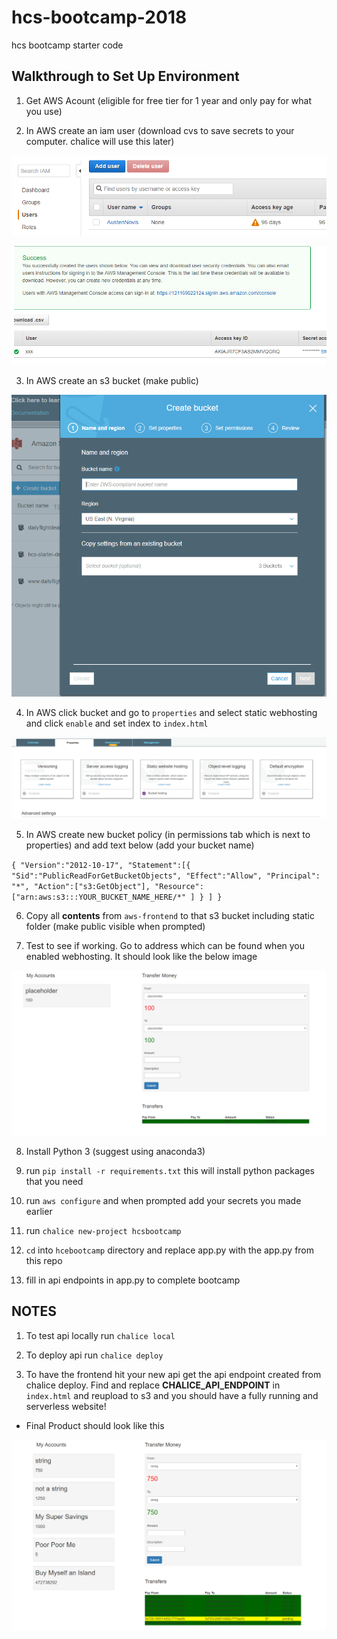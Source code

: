# hcs-bootcamp-2018
hcs bootcamp starter code


## Walkthrough to Set Up Environment

1. Get AWS Acount (eligible for free tier for 1 year and only pay for what you use) 

2. In AWS create an iam user (download cvs to save secrets to your computer. chalice will use this later)

![Alt text](/images/adduser.PNG)

![Alt text](/images/secrets.PNG)

3. In AWS create an s3 bucket (make public)

![Alt text](/images/createbucket.PNG)

4. In AWS click bucket and go to `properties` and select static webhosting and click `enable` and set index to `index.html`

![Alt text](/images/webhosting.PNG)

5. In AWS create new bucket policy (in permissions tab which is next to properties) and add text below (add your bucket name)

`{
    "Version":"2012-10-17",
    "Statement":[{
  	"Sid":"PublicReadForGetBucketObjects",
          "Effect":"Allow",
  	  "Principal": "*",
        "Action":["s3:GetObject"],
        "Resource":["arn:aws:s3:::YOUR_BUCKET_NAME_HERE/*"
        ]
      }
    ]
  }`

6. Copy all **contents** from `aws-frontend` to that s3 bucket including static folder (make public visible when prompted)

7. Test to see if working. Go to address which can be found when you enabled webhosting. It should look like the below image

![Alt text](/images/base.PNG)

8. Install Python 3 (suggest using anaconda3)

9. run `pip install -r requirements.txt` this will install python packages that you need

10. run `aws configure` and when prompted add your secrets you made earlier

11. run `chalice new-project hcsbootcamp`

12. `cd` into `hcebootcamp` directory and replace app.py with the app.py from this repo

13. fill in api endpoints in app.py to complete bootcamp


## NOTES

1. To test api locally run `chalice local`

2. To deploy api run `chalice deploy`

3. To have the frontend hit your new api get the api endpoint created from chalice deploy. Find and replace **CHALICE_API_ENDPOINT** in `index.html` and reupload to s3 and you should
have a fully running and serverless website!


* Final Product should look like this

![Alt text](/images/main.png)
